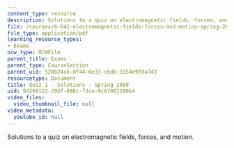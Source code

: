 ```yaml
---
content_type: resource
description: Solutions to a quiz on electromagnetic fields, forces, and motion.
file: /courses/6-641-electromagnetic-fields-forces-and-motion-spring-2009/9d268122293f688cf3ce9c67001290b4_MIT6_641s09_sol_quiz2008.pdf
file_type: application/pdf
learning_resource_types:
- Exams
ocw_type: OCWFile
parent_title: Exams
parent_type: CourseSection
parent_uid: 528b24c6-df44-6e33-c6db-3354e9fda743
resourcetype: Document
title: Quiz 1 - Solutions - Spring 2008
uid: 9d268122-293f-688c-f3ce-9c67001290b4
video_files:
  video_thumbnail_file: null
video_metadata:
  youtube_id: null
---
```

Solutions to a quiz on electromagnetic fields, forces, and motion.

